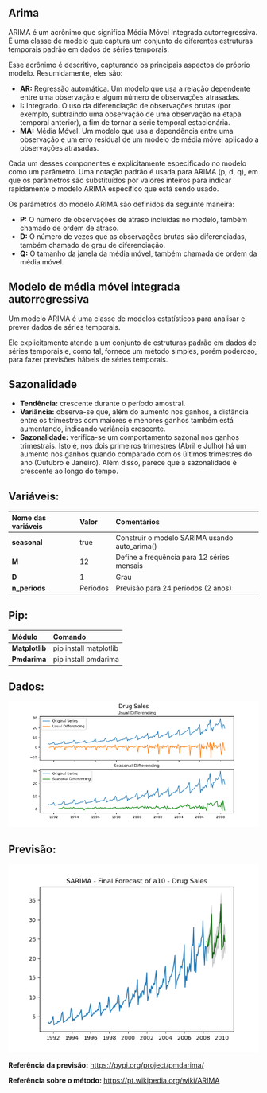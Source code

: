 Arima
--------------

ARIMA é um acrônimo que significa Média Móvel Integrada autorregressiva. É uma classe de modelo que captura um conjunto de diferentes estruturas temporais padrão em dados de séries temporais.

Esse acrônimo é descritivo, capturando os principais aspectos do próprio modelo. Resumidamente, eles são:
  - <b>AR:</b> Regressão automática. Um modelo que usa a relação dependente entre uma observação e algum número de observações atrasadas.
  - <b>I:</b> Integrado. O uso da diferenciação de observações brutas (por exemplo, subtraindo uma observação de uma observação na etapa temporal anterior), a fim de tornar a série temporal estacionária.
  - <b>MA:</b> Média Móvel. Um modelo que usa a dependência entre uma observação e um erro residual de um modelo de média móvel aplicado a observações atrasadas.

Cada um desses componentes é explicitamente especificado no modelo como um parâmetro. Uma notação padrão é usada para ARIMA (p, d, q), em que os parâmetros são substituídos por valores inteiros para indicar rapidamente o modelo ARIMA específico que está sendo usado.

Os parâmetros do modelo ARIMA são definidos da seguinte maneira:

  - <b>P:</b> O número de observações de atraso incluídas no modelo, também chamado de ordem de atraso.
  - <b>D:</b> O número de vezes que as observações brutas são diferenciadas, também chamado de grau de diferenciação.
  - <b>Q:</b> O tamanho da janela da média móvel, também chamada de ordem da média móvel.

Modelo de média móvel integrada autorregressiva
--------------

Um modelo ARIMA é uma classe de modelos estatísticos para analisar e prever dados de séries temporais.

Ele explicitamente atende a um conjunto de estruturas padrão em dados de séries temporais e, como tal, fornece um método simples, porém poderoso, para fazer previsões hábeis de séries temporais.

Sazonalidade
--------------

  - <b>Tendência:</b> crescente durante o período amostral.
  - <b>Variância:</b> observa-se que, além do aumento nos ganhos, a distância entre os trimestres com maiores e menores ganhos também está aumentando, indicando variância crescente.
  - <b>Sazonalidade:</b> verifica-se um comportamento sazonal nos ganhos trimestrais. Isto é, nos dois primeiros trimestres (Abril e Julho) há um aumento nos ganhos quando comparado com os últimos trimestres do ano (Outubro e Janeiro). Além disso, parece que a sazonalidade é crescente ao longo do tempo.

Variáveis:
--------------

|Nome das variáveis|Valor|Comentários|
|:--|:--|:--|
|**seasonal**|true|Construir o modelo SARIMA usando auto_arima()|
|**M**|12|Define a frequência para 12 séries mensais|
|**D**|1|Grau|
|**n_periods**|Períodos|Previsão para 24 períodos (2 anos)|

Pip:
--------------

|Módulo|Comando|
|:--|:--|
|**Matplotlib**|pip install matplotlib|
|**Pmdarima**|pip install pmdarima|

## Dados:

<img src="https://raw.githubusercontent.com/vinhali/advanced_monitoring/master/arima/img/data.png">

## Previsão:

<img src="https://raw.githubusercontent.com/vinhali/advanced_monitoring/master/arima/img/arima.png">

<b>Referência da previsão:</b> https://pypi.org/project/pmdarima/

<b>Referência sobre o método:</b> https://pt.wikipedia.org/wiki/ARIMA
